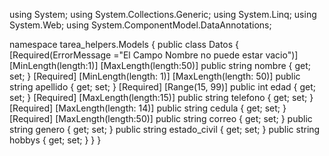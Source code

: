 using System;
using System.Collections.Generic;
using System.Linq;
using System.Web;
using System.ComponentModel.DataAnnotations;

namespace tarea_helpers.Models
{
    public class Datos
    {
        [Required(ErrorMessage ="El Campo Nombre no puede estar vacio")]
        [MinLength(length:1)]
        [MaxLength(length:50)]
        public string nombre { get; set; }
        [Required]
        [MinLength(length: 1)]
        [MaxLength(length: 50)]
        public string apellido { get; set; }
        [Required]
        [Range(15, 99)]
        public int edad { get; set; }
        [Required]
        [MaxLength(length:15)]
        public string telefono { get; set; }
        [Required]
        [MaxLength(length: 14)]
        public string cedula { get; set; }
        [Required]
        [MaxLength(length:50)]
        public string correo { get; set; }
        public string genero { get; set; }
        public string estado_civil { get; set; }
        public string hobbys { get; set; }
    }
}
